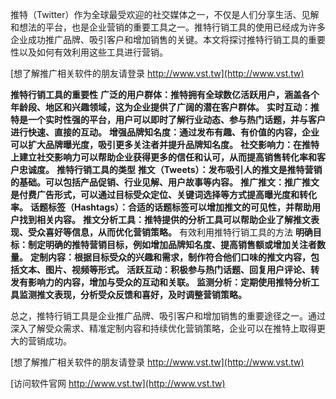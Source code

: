 推特（Twitter）作为全球最受欢迎的社交媒体之一，不仅是人们分享生活、见解和想法的平台，也是企业营销的重要工具之一。推特行销工具的使用已经成为许多企业成功推广品牌、吸引客户和增加销售的关键。本文将探讨推特行销工具的重要性以及如何有效利用这些工具进行营销。

[想了解推广相关软件的朋友请登录 http://www.vst.tw](http://www.vst.tw)

**推特行销工具的重要性**
**广泛的用户群体：推特拥有全球数亿活跃用户，涵盖各个年龄段、地区和兴趣领域，这为企业提供了广阔的潜在客户群体。**
**实时互动：推特是一个实时性强的平台，用户可以即时了解行业动态、参与热门话题，并与客户进行快速、直接的互动。**
**增强品牌知名度：通过发布有趣、有价值的内容，企业可以扩大品牌曝光度，吸引更多关注者并提升品牌知名度。**
**社交影响力：在推特上建立社交影响力可以帮助企业获得更多的信任和认可，从而提高销售转化率和客户忠诚度。**
**推特行销工具的类型**
**推文（Tweets）：发布吸引人的推文是推特营销的基础。可以包括产品促销、行业见解、用户故事等内容。**
**推广推文：推广推文是付费广告形式，可以通过目标受众定位、关键词选择等方式提高曝光度和转化率。**
**话题标签（Hashtags）：合适的话题标签可以增加推文的可见性，并帮助用户找到相关内容。**
**推文分析工具：推特提供的分析工具可以帮助企业了解推文表现、受众喜好等信息，从而优化营销策略。**
有效利用推特行销工具的方法
**明确目标：制定明确的推特营销目标，例如增加品牌知名度、提高销售额或增加关注者数量。**
**定制内容：根据目标受众的兴趣和需求，制作符合他们口味的推文内容，包括文本、图片、视频等形式。**
**活跃互动：积极参与热门话题、回复用户评论、转发有影响力的内容，增加与受众的互动和关联。**
**监测分析：定期使用推特分析工具监测推文表现，分析受众反馈和喜好，及时调整营销策略。**

总之，推特行销工具是企业推广品牌、吸引客户和增加销售的重要途径之一。通过深入了解受众需求、精准定制内容和持续优化营销策略，企业可以在推特上取得更大的营销成功。

[想了解推广相关软件的朋友请登录 http://www.vst.tw](http://www.vst.tw)


[访问软件官网 http://www.vst.tw](http://www.vst.tw)
